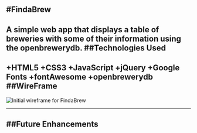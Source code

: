 #FindaBrew
---
A simple web app that displays a table of breweries with some of their information using the openbrewerydb.
##Technologies Used
---
+HTML5
+CSS3
+JavaScript
+jQuery
+Google Fonts
+fontAwesome
+openbrewerydb
##WireFrame
---
![Initial wireframe for FindaBrew](https://imgur.com/yFnjZY7)


---
##Future Enhancements
---
